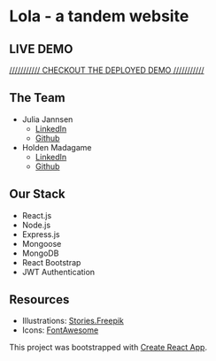 # Lola - a tandem website

## LIVE DEMO
 [/////////// CHECKOUT THE DEPLOYED DEMO ///////////](https://lola-tandem.netlify.app/) 

## The Team

- Julia Jannsen
  - [LinkedIn](https://www.linkedin.com/in/juliamj/)
  - [Github](https://github.com/juliamj)
- Holden Madagame
  - [LinkedIn](https://www.linkedin.com/in/holdenmad/)
  - [Github](https://github.com/holdenmad)


## Our Stack

- React.js
- Node.js
- Express.js
- Mongoose
- MongoDB
- React Bootstrap
- JWT Authentication

## Resources

- Illustrations: [Stories.Freepik](https://stories.freepik.com/)
- Icons: [FontAwesome](https://fontawesome.com/)

This project was bootstrapped with [Create React App](https://github.com/facebook/create-react-app).